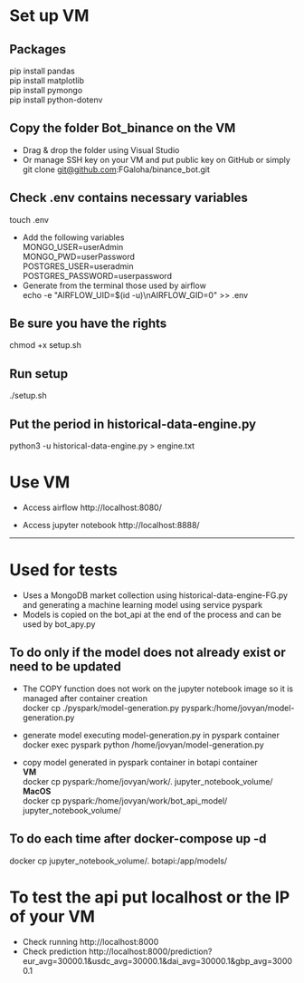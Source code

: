 # Set up VM

## Packages
pip install pandas<br>
pip install matplotlib<br>
pip install pymongo<br>
pip install python-dotenv<br>

## Copy the folder Bot_binance on the VM
- Drag & drop the folder using Visual Studio
- Or manage SSH key on your VM and put public key on GitHub or simply
git clone git@github.com:FGaloha/binance_bot.git

## Check .env contains necessary variables
touch .env
- Add the following variables<br>
MONGO_USER=userAdmin<br>
MONGO_PWD=userPassword<br>
POSTGRES_USER=useradmin<br>
POSTGRES_PASSWORD=userpassword<br>
- Generate from the terminal those used by airflow<br>
echo -e "AIRFLOW_UID=$(id -u)\nAIRFLOW_GID=0" >> .env

## Be sure you have the rights
chmod +x setup.sh

## Run setup
./setup.sh

## Put the period in historical-data-engine.py
python3 -u historical-data-engine.py > engine.txt

# Use VM

- Access airflow
http://localhost:8080/

- Access jupyter notebook
http://localhost:8888/

*** *** *** *** *** ***

# Used for tests
- Uses a MongoDB market collection using historical-data-engine-FG.py and generating a machine learning model using service pyspark
- Models is copied on the bot_api at the end of the process and can be used by bot_apy.py

## To do only if the model does not already exist or need to be updated
- The COPY function does not work on the jupyter notebook image so it is managed after container creation<br>
docker cp ./pyspark/model-generation.py pyspark:/home/jovyan/model-generation.py

- generate model executing model-generation.py in pyspark container<br>
docker exec pyspark python /home/jovyan/model-generation.py

- copy model generated in pyspark container in botapi container<br>
  <b>VM</b><br>
docker cp pyspark:/home/jovyan/work/. jupyter_notebook_volume/<br>
  <b>MacOS</b><br>
docker cp pyspark:/home/jovyan/work/bot_api_model/ jupyter_notebook_volume/

## To do each time after docker-compose up -d
docker cp jupyter_notebook_volume/. botapi:/app/models/

# To test the api put localhost or the IP of your VM
- Check running
http://localhost:8000
- Check prediction
http://localhost:8000/prediction?eur_avg=30000.1&usdc_avg=30000.1&dai_avg=30000.1&gbp_avg=30000.1
